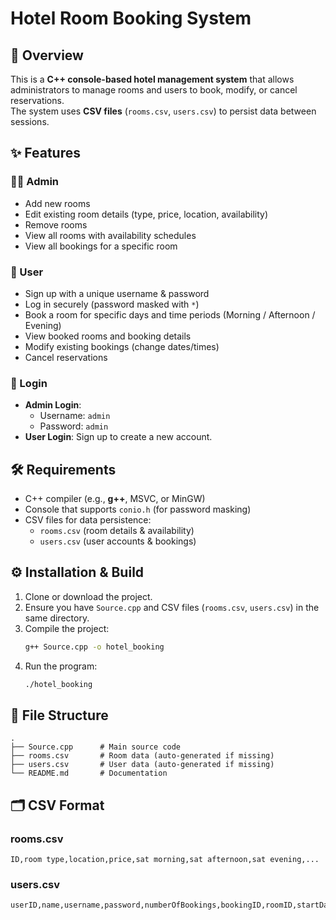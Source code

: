 # Hotel Room Booking System

## 📌 Overview
This is a **C++ console-based hotel management system** that allows administrators to manage rooms and users to book, modify, or cancel reservations.  
The system uses **CSV files** (`rooms.csv`, `users.csv`) to persist data between sessions.

## ✨ Features
### 👨‍💼 Admin
- Add new rooms  
- Edit existing room details (type, price, location, availability)  
- Remove rooms  
- View all rooms with availability schedules  
- View all bookings for a specific room  

### 👤 User
- Sign up with a unique username & password  
- Log in securely (password masked with `*`)  
- Book a room for specific days and time periods (Morning / Afternoon / Evening)  
- View booked rooms and booking details  
- Modify existing bookings (change dates/times)  
- Cancel reservations  

### 🔑 Login
- **Admin Login**:  
  - Username: `admin`  
  - Password: `admin`  
- **User Login**: Sign up to create a new account.

## 🛠️ Requirements
- C++ compiler (e.g., **g++**, MSVC, or MinGW)  
- Console that supports `conio.h` (for password masking)  
- CSV files for data persistence:  
  - `rooms.csv` (room details & availability)  
  - `users.csv` (user accounts & bookings)

## ⚙️ Installation & Build
1. Clone or download the project.
2. Ensure you have `Source.cpp` and CSV files (`rooms.csv`, `users.csv`) in the same directory.
3. Compile the project:
   ```bash
   g++ Source.cpp -o hotel_booking
   ```
4. Run the program:
   ```bash
   ./hotel_booking
   ```

## 📂 File Structure
```
.
├── Source.cpp      # Main source code
├── rooms.csv       # Room data (auto-generated if missing)
├── users.csv       # User data (auto-generated if missing)
└── README.md       # Documentation
```

## 🗂️ CSV Format
### rooms.csv
```
ID,room type,location,price,sat morning,sat afternoon,sat evening,...
```

### users.csv
```
userID,name,username,password,numberOfBookings,bookingID,roomID,startDay,startPeriod,endDay,endPeriod,totalPrice
```

